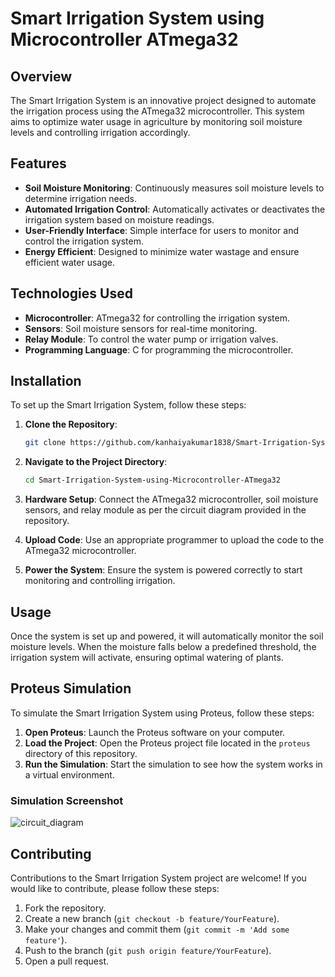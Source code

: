 # Smart Irrigation System using Microcontroller ATmega32

## Overview

The Smart Irrigation System is an innovative project designed to automate the irrigation process using the ATmega32 microcontroller. This system aims to optimize water usage in agriculture by monitoring soil moisture levels and controlling irrigation accordingly.

## Features

- **Soil Moisture Monitoring**: Continuously measures soil moisture levels to determine irrigation needs.
- **Automated Irrigation Control**: Automatically activates or deactivates the irrigation system based on moisture readings.
- **User-Friendly Interface**: Simple interface for users to monitor and control the irrigation system.
- **Energy Efficient**: Designed to minimize water wastage and ensure efficient water usage.

## Technologies Used

- **Microcontroller**: ATmega32 for controlling the irrigation system.
- **Sensors**: Soil moisture sensors for real-time monitoring.
- **Relay Module**: To control the water pump or irrigation valves.
- **Programming Language**: C for programming the microcontroller.

## Installation

To set up the Smart Irrigation System, follow these steps:

1. **Clone the Repository**:
   ```bash
   git clone https://github.com/kanhaiyakumar1838/Smart-Irrigation-System-using-Microcontroller-ATmega32
   ```

2. **Navigate to the Project Directory**:
   ```bash
   cd Smart-Irrigation-System-using-Microcontroller-ATmega32
   ```

3. **Hardware Setup**: Connect the ATmega32 microcontroller, soil moisture sensors, and relay module as per the circuit diagram provided in the repository.

4. **Upload Code**: Use an appropriate programmer to upload the code to the ATmega32 microcontroller.

5. **Power the System**: Ensure the system is powered correctly to start monitoring and controlling irrigation.

## Usage

Once the system is set up and powered, it will automatically monitor the soil moisture levels. When the moisture falls below a predefined threshold, the irrigation system will activate, ensuring optimal watering of plants.

## Proteus Simulation

To simulate the Smart Irrigation System using Proteus, follow these steps:

1. **Open Proteus**: Launch the Proteus software on your computer.
2. **Load the Project**: Open the Proteus project file located in the `proteus` directory of this repository.
3. **Run the Simulation**: Start the simulation to see how the system works in a virtual environment.

### Simulation Screenshot

![circuit_diagram](https://github.com/user-attachments/assets/584978f1-7fce-41cf-90ed-8f7b061da0b8)






## Contributing

Contributions to the Smart Irrigation System project are welcome! If you would like to contribute, please follow these steps:

1. Fork the repository.
2. Create a new branch (`git checkout -b feature/YourFeature`).
3. Make your changes and commit them (`git commit -m 'Add some feature'`).
4. Push to the branch (`git push origin feature/YourFeature`).
5. Open a pull request.

<!--
## License

This project is licensed under the MIT License - see the [LICENSE](LICENSE) file for details.
-->


